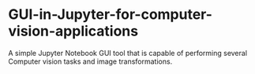 # GUI-in-Jupyter-for-computer-vision-applications
A simple Jupyter Notebook GUI tool that is capable of performing several Computer vision tasks and image transformations.
